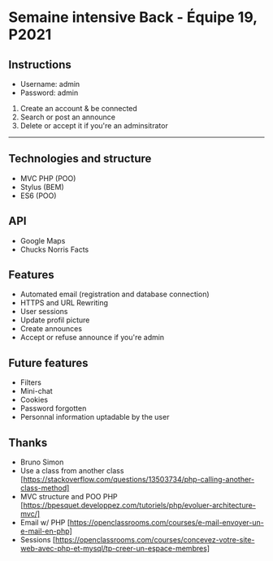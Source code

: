 # Semaine intensive Back - Équipe 19, P2021

## Instructions

- Username: admin
- Password: admin


1. Create an account & be connected
2. Search or post an announce
3. Delete or accept it if you're an adminsitrator

___

## Technologies and structure
- MVC PHP (POO)
- Stylus (BEM)
- ES6 (POO)


## API
- Google Maps
- Chucks Norris Facts

## Features
- Automated email (registration and database connection)
- HTTPS and URL Rewriting
- User sessions
- Update profil picture
- Create announces 
- Accept or refuse announce if you're admin

## Future features
- Filters
- Mini-chat
- Cookies
- Password forgotten
- Personnal information uptadable by the user

## Thanks
- Bruno Simon
- Use a class from another class [https://stackoverflow.com/questions/13503734/php-calling-another-class-method]
- MVC structure and POO PHP [https://bpesquet.developpez.com/tutoriels/php/evoluer-architecture-mvc/]
- Email w/ PHP [https://openclassrooms.com/courses/e-mail-envoyer-un-e-mail-en-php]
- Sessions [https://openclassrooms.com/courses/concevez-votre-site-web-avec-php-et-mysql/tp-creer-un-espace-membres]